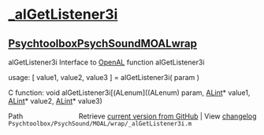 # [_alGetListener3i](_alGetListener3i)
## [Psychtoolbox](Psychtoolbox)[PsychSound](PsychSound)[MOAL](MOAL)[wrap](wrap)

alGetListener3i  Interface to [OpenAL](OpenAL) function alGetListener3i  
  
usage:  [ value1, value2, value3 ] = alGetListener3i( param )  
  
C function:  void alGetListener3i[(ALenum]((ALenum) param, [ALint](ALint)\* value1, [ALint](ALint)\* value2, [ALint](ALint)\* value3)  




<div class="code_header" style="text-align:right;">
  <span style="float:left;">Path&nbsp;&nbsp;</span> <span class="counter">Retrieve <a href=
  "https://raw.github.com/Psychtoolbox-3/Psychtoolbox-3/beta/Psychtoolbox/PsychSound/MOAL/wrap/_alGetListener3i.m">current version from GitHub</a> | View <a href=
  "https://github.com/Psychtoolbox-3/Psychtoolbox-3/commits/beta/Psychtoolbox/PsychSound/MOAL/wrap/_alGetListener3i.m">changelog</a></span>
</div>
<div class="code">
  <code>Psychtoolbox/PsychSound/MOAL/wrap/_alGetListener3i.m</code>
</div>


